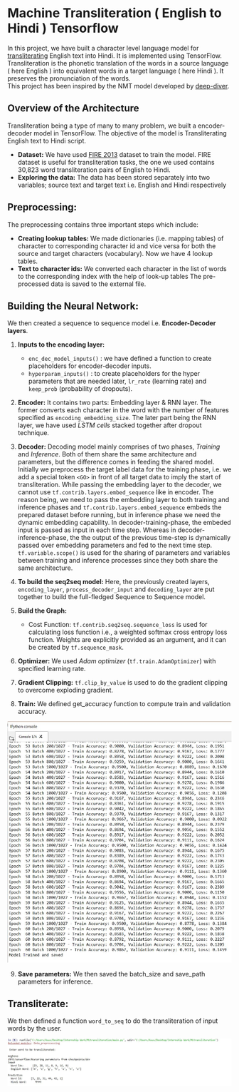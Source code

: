 # Machine Transliteration ( English to Hindi ) Tensorflow

In this project, we have built a character level language model for [transliterating](https://en.wikipedia.org/wiki/Transliteration) English text into Hindi. It is implemented using TensorFlow. 
Transliteration is the phonetic translation of the words in a source language ( here English ) into equivalent words in a target language ( here Hindi ). It preserves the pronunciation of the words.  
This project has been inspired by the NMT model developed by [deep-diver]( https://github.com/deep-diver/EN-FR-MLT-tensorflow ).

## Overview of the Architecture
Transliteration being a type of many to many problem, we built a encoder-decoder model in TensorFlow. The objective of the model is Transliterating English text to Hindi script.
* **Dataset:** We have used [FIRE 2013](http://cse.iitkgp.ac.in/resgrp/cnerg/qa/fire13translit/index.html) dataset to train the model. FIRE dataset is useful for transliteration tasks, the one we used contains 30,823 word transliteration pairs of English to Hindi.
* **Exploring the data:**
The data has been stored separately into two variables; source text and target text i.e. English and Hindi respectively

## Preprocessing: 
The preprocessing contains three important steps which include:
*	**Creating lookup tables:** 
We made dictionaries (i.e. mapping tables) of character to corresponding character id and vice versa for both the source and target characters (vocabulary). Now we have 4 lookup tables.
*	**Text to character ids:**
 We converted each character in the list of words to the corresponding index with the help of look-up tables
The pre-processed data is saved to the external file.

## Building the Neural Network:
We then created a sequence to sequence model i.e. **Encoder-Decoder layers**. 
1.	**Inputs to the encoding layer:**
    * `enc_dec_model_inputs()` : we have defined a function to create placeholders for encoder-decoder inputs.
    * `hyperparam_inputs()` : to create placeholders for the hyper parameters that are needed later, `lr_rate` (learning rate) and `keep_prob` (probability of dropouts).

2.	**Encoder:**
It contains two parts: Embedding layer & RNN layer. The former converts each character in the word with the number of features specified as `encoding_embedding_size`. The later part being the RNN layer, we have used _LSTM cells_ stacked together after dropout technique. 

3.	**Decoder:**
Decoding model mainly comprises of two phases, _Training_ and _Inference_. Both of them share the same architecture and parameters, but the difference comes in feeding the shared model.
Initially we preprocess the target label data for the training phase, i.e. we add a special token `<GO>` in front of all target data to imply the start of transliteration.
While passing the embedding layer to the decoder, we cannot use `tf.contrib.layers.embed_sequence` like in encoder. The reason being, we need to pass the embedding layer to both training and inference phases and `tf.contrib.layers.embed_sequence` embeds the prepared dataset before running, but in inference phase we need the dynamic embedding capability.
In decoder-training-phase, the embeded input is passed as input in each time step. Whereas in decoder-inference-phase, the the output of the previous time-step is dynamically passed over embedding parameters and fed to the next time step.
`tf.variable.scope()` is used for the sharing of parameters and variables between training and inference processes since they both share the same architecture. 

4. **To build the seq2seq model:**
Here, the previously created layers, `encoding_layer`, `process_decoder_input` and `decoding_layer` are put together to build the full-fledged Sequence to Sequence model.

5. **Build the Graph:**
   * Cost Function:
     `tf.contrib.seq2seq.sequence_loss` is used for calculating loss function i.e., a weighted softmax cross entropy loss function. Weights are explicitly provided as an argument, and it can be created by `tf.sequence_mask`. 

6. **Optimizer:**
We used _Adam optimizer_ (`tf.train.AdamOptimizer`) with specified learning rate. 

7. **Gradient Clipping:**
`tf.clip_by_value` is used to do the gradient clipping to overcome exploding gradient.

8. **Train:**
We defined get_accuracy function to compute train and validation accuracy.
 
![Training and Validation accuracy of the model over 60 epochs](/Screenshot_accuracy.JPG)

9. **Save parameters:**
We then saved the batch_size and save_path parameters for inference.

## Transliterate:
We then defined a function `word_to_seq` to do the transliteration of input words by the user.
 
![Sample Prediction](/ExampleScreenshot.JPG) 




 


